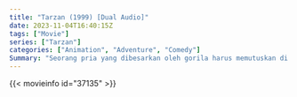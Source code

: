 ```yaml
---
title: "Tarzan (1999) [Dual Audio]"
date: 2023-11-04T16:40:15Z
tags: ["Movie"]
series: ["Tarzan"]
categories: ["Animation", "Adventure", "Comedy"]
Summary: "Seorang pria yang dibesarkan oleh gorila harus memutuskan di mana dia sebenarnya berada ketika dia mengetahui bahwa dia adalah manusia."
---
```


<mux-player stream-type="on-demand"
src="https://kp3d-my.sharepoint.com/personal/ryoo_kp3d_onmicrosoft_com/_layouts/15/download.aspx?share=ES0qsPOaZ_1JhkHfWeXSXMUBfWfcsech3rumwCCo79ABCw" prefer-playback="mse" controls>

</mux-player>


{{< movieinfo id="37135" >}}

<script src="https://cdn.jsdelivr.net/npm/@mux/mux-player"></script>

 <script type="application/ld+json ">
{
"@context": "https://schema.org/",
"@type": "VideoObject",
"name": "Tarzan",
"contentUrl": "https://stream.mux.com/DfVAp2KA5eYvL2oZHmwzAcHkOlRhCvdoJTSdHqnmowQ.m3u8",
"thumbnailUrl": "https://www.themoviedb.org/t/p/original/vaq2VamgogWEyO5gIKQXnWHHs3v.jpg?width=314&fit_mode=preserve&time=25",
"uploadDate": "2023-11-04T16:40:15Z",
}

</script>